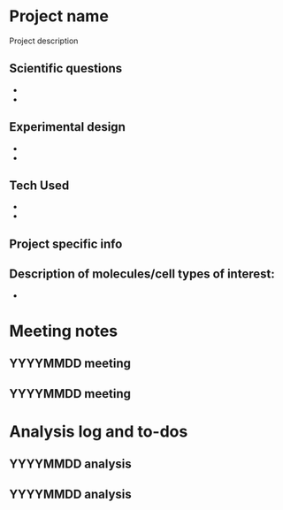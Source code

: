 # Project name

Project description

## Scientific questions

  - 
  - 

## Experimental design

  - 
  - 

## Tech Used

  - 
  - 

## Project specific info

Description of molecules/cell types of interest:
  - 
  - 

# Meeting notes

## YYYYMMDD meeting

## YYYYMMDD meeting

# Analysis log and to-dos

## YYYYMMDD analysis

## YYYYMMDD analysis
